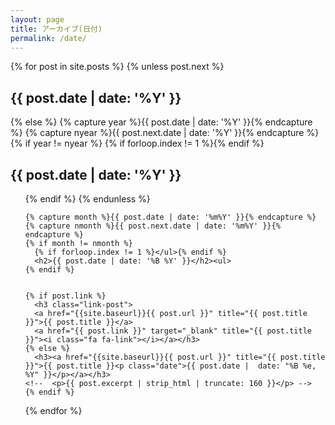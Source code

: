 ```yaml
---
layout: page
title: アーカイブ(日付)
permalink: /date/
---
```


<div id="index">
  {% for post in site.posts %}
    {% unless post.next %}
      <h2>{{ post.date | date: '%Y' }}</h2>
    {% else %}
      {% capture year %}{{ post.date | date: '%Y' }}{% endcapture %}
      {% capture nyear %}{{ post.next.date | date: '%Y' }}{% endcapture %}
      {% if year != nyear %}
        {% if forloop.index != 1 %}</ul>{% endif %}
        <h2>{{ post.date | date: '%Y' }}</h2><ul>
      {% endif %}
    {% endunless %}

    {% capture month %}{{ post.date | date: '%m%Y' }}{% endcapture %}
    {% capture nmonth %}{{ post.next.date | date: '%m%Y' }}{% endcapture %}
    {% if month != nmonth %}
      {% if forloop.index != 1 %}</ul>{% endif %}
      <h2>{{ post.date | date: '%B %Y' }}</h2><ul>
    {% endif %}


    {% if post.link %}
      <h3 class="link-post">
      <a href="{{site.baseurl}}{{ post.url }}" title="{{ post.title }}">{{ post.title }}</a>
      <a href="{{ post.link }}" target="_blank" title="{{ post.title }}"><i class="fa fa-link"></i></a></h3>
    {% else %}
      <h3><a href="{{site.baseurl}}{{ post.url }}" title="{{ post.title }}">{{ post.title }}<p class="date">{{ post.date |  date: "%B %e, %Y" }}</p></a></h3>
    <!--  <p>{{ post.excerpt | strip_html | truncate: 160 }}</p> -->
    {% endif %}
  {% endfor %}
</div>
